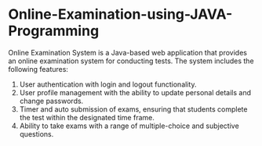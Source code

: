 # Online-Examination-using-JAVA-Programming
Online Examination System is a Java-based web application that provides an online examination system for conducting tests. 
The system includes the following features:

1) User authentication with login and logout functionality.
2) User profile management with the ability to update personal details and change passwords.
3) Timer and auto submission of exams, ensuring that students complete the test within the designated time frame.
4) Ability to take exams with a range of multiple-choice and subjective questions.


